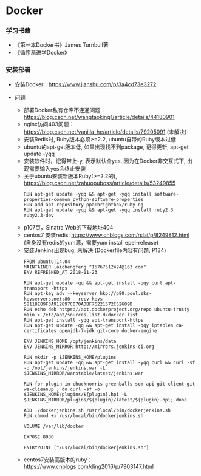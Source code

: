 # Docker
### 学习书籍
- 《第一本Docker书》James Turnbull著
- 《循序渐进学Docker》

### 安装部署
- 安装Docker：https://www.jianshu.com/p/3a4cd73e3272

- 问题
    - 部署Docker私有仓库不连通问题：https://blog.csdn.net/wangtaoking1/article/details/44180901
    - nginx访问403问题：https://blog.csdn.net/vanilla_he/article/details/79205091 (未解决)
    - 安装Redis时, Ruby版本必须>=2.2, ubuntu自带的Ruby版本过低
    - ubuntu的apt-get版本低, 如果出现找不到package, 记得更新, apt-get update -yqq
    - 安装软件时，记得带上-y, 表示默认全yes, 因为在Docker非交互式下, 出现需要输入yes会终止安装
    - 关于ubuntu安装新版本Ruby(>=2.2的), https://blog.csdn.net/zahuopuboss/article/details/53249855
        ```text
        RUN apt-get update -yqq && apt-get -yqq install software-properties-common python-software-properties
        RUN add-apt-repository ppa:brightbox/ruby-ng
        RUN apt-get update -yqq && apt-get -yqq install ruby2.3 ruby2.3-dev
        ```
    - p107页，Sinatra Web的下载地址404
    - centos7 安装redis: https://www.cnblogs.com/rslai/p/8249812.html (自身没有redis的yum源，需要yum install epel-release)
    - 安装Jenkins出现bug, 未解决 (Dockerfile内容有问题, P134)
        ```text
        FROM ubuntu:14.04
        MAINTAINER laichengfeng "15767512424@163.com"
        ENV REFRESHED_AT 2018-11-23
        
        RUN apt-get update -qq && apt-get install -qqy curl apt-transport -https
        RUN apt-key adv --keyserver hkp://p80.pool.sks-keyservers.net:80 --recv-keys 58118E89F3A912897C070ADBF76221572C52609D
        RUN echo deb https://apt.dockerproject.org/repo ubuntu-trusty main > /etc/apt/sources.list.d/docker.list
        RUN apt-get install -yqq apt-transport-https
        RUN apt-get update -qq && apt-get install -qqy iptables ca-certificates openjdk-7-jdk git-core docker-engine
        
        ENV JENKINS_HOME /opt/jenkins/data
        ENV JENKINS_MIRROR http://mirrors.jenkins-ci.org
        
        RUN mkdir -p $JENKINS_HOME/plugins
        RUN apt-get update -qq && apt-get install -yqq curl && curl -sf -o /opt/jenkins/jenkins.war -L $JENKINS_MIRROR/warstable/latest/jenkins.war
        
        RUN for plugin in chucknorris greenballs scm-api git-client git ws-clieanup ; do curl -sf -o $JENKINS_HOME/plugins/${plugin}.hpi -L $JENKINS_MIRROR/plugins/${plugin}/latest/${plugin}.hpi; done
        
        ADD ./dockerjenkins.sh /usr/local/bin/dockerjenkins.sh
        RUN chmod +x /usr/local/bin/dockerjenkins.sh
        
        VOLUME /var/lib/docker
        
        EXPOSE 8080
        
        ENTRYPOINT ["/usr/local/bin/dockerjenkins.sh"]
        ```
    - centos7安装高版本的ruby：https://www.cnblogs.com/ding2016/p/7903147.html
